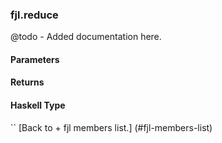 ### fjl.reduce
@todo - Added documentation here.

#### Parameters

#### Returns
 
#### Haskell Type
``
[Back to  + fjl members list.]
(#fjl-members-list)
